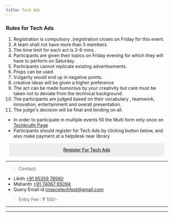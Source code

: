 ```yaml
---
title: Tech Ads
---
```



### Rules for Tech Ads

1. Registration is compulsory .(registration closes on Friday for this event. 
2. A team shall not have more than 5 members
3. The time limit for each act is 3-6 mins .
4. Participants are given their topics on Friday evening for which they will have to perform on Saturday.
5.  Participants cannot replicate existing advertisements.
6.  Props can be used 
7. Vulgarity would end up in negative points.
8.  creative ideas will be given a higher preference
9. The act can be made humorous by your creativity but care must be taken not to deviate from the technical background.
10. The participants are judged based on their vocabulary , teamwork, innovation, entertainment and overall presentation.
11.  The judge's decision will be final and binding on all.

* In order to participate in multiple events fill the Multi form only once on <a  target="_blank" href="https://ecernsit.github.io/techkruthi"> Techkruthi Page </a>
* Participants should register for Tech Ads by clicking button below, and also make payment at a helpdesk near library


<div class='button -regular center'>
<a  target="_blank" href="https://docs.google.com/forms/d/e/1FAIpQLSeKMCSiDWFHdhsYDcntrcVjWeNYEu2hGQawOTEKg6eZI52jiA/viewform?usp=sf_link">Register for Tech Ads</a> 
</div>


<hr>


> Contact:
    
* Likith <a href="tel:+919535978560">+91 95359 78560</a>
* Mahanth   <a href="tel:+917406765094">+91 74067 65094</a>
* Query Email id   <a href="mailto:{{ site.email }}">rnsecetechfest@gmail.com</a>


> Entry Fee : ₹ 100/-

<hr>

<!---
<div class='button -regular center'>
<a  target="_blank" href="https://goo.gl/forms/72b2qspIRFUfTpRM2">Register for Paper Presentaion</a> 
</div>



<hr>


> Contact:
   
* Likith <a href="tel:+919535402471">+91 95354 02471</a>
* Mahanth   <a href="tel:+919632405840">+91 96324 05840</a>
* Email id   <a href="mailto:{{ site.email }}">rnsecetechfest@gmail.com</a>

--->
<hr>


<style>
.button {
  display: flex;
  overflow: hidden;

  margin: 10px;
  padding: 12px 12px;

  cursor: pointer;
  user-select: none;
  transition: all 60ms ease-in-out;
  text-align: center;
  white-space: nowrap;
  text-decoration: none !important;
  text-transform: none;
  text-transform: capitalize;

  color: #fff;
  border: 0 none;
  border-radius: 4px;

  font-size: 14px;
  font-weight: 500;
  line-height: 1.3;

  -webkit-appearance: none;
  -moz-appearance:    none;
  appearance:         none;
 
  justify-content: center;
  align-items: center;
  flex: 0 0 160px;

  &:hover {
    transition: all 60ms ease;

    opacity: .85;
  }
  
  &:active {
    transition: all 60ms ease;
    opacity: .75;
  }
  
  &:focus {
    outline: 1px dotted #959595;
    outline-offset: -4px;
  }
}


.button.-regular {
  color: #202129;
  background-color: #edeeee;
  
  &:hover {
    color: #202129;
    background-color: #e1e2e2;
    opacity: 1;
  }
  
  &:active {
    background-color: #d5d6d6;
    opacity: 1;
  }
}
</style>

